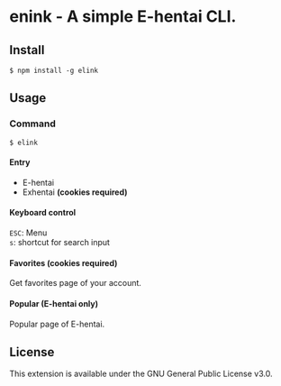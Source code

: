 # enink - A simple E-hentai CLI.
## Install
```
$ npm install -g elink
```
## Usage
### Command
```
$ elink
```
#### Entry
- E-hentai
- Exhentai **(cookies required)**
#### Keyboard control
`ESC`: Menu     
`s`: shortcut for search input
#### Favorites (cookies required)
Get favorites page of your account.
#### Popular (E-hentai only)
Popular page of E-hentai.

## License
This extension is available under the GNU General Public License v3.0.